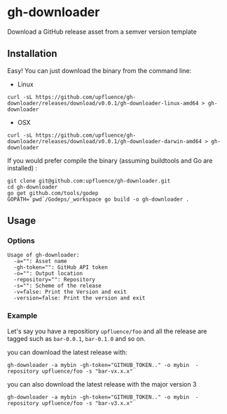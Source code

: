 # gh-downloader

Download a GitHub release asset from a semver version template

## Installation

Easy! You can just download the binary from the command line:

* Linux

```shell
curl -sL https://github.com/upfluence/gh-downloader/releases/download/v0.0.1/gh-downloader-linux-amd64 > gh-downloader
```

* OSX

```shell
curl -sL https://github.com/upfluence/gh-downloader/releases/download/v0.0.1/gh-downloader-darwin-amd64 > gh-downloader
```

If you would prefer compile the binary (assuming buildtools and Go are
installed) :

```shell
git clone git@github.com:upfluence/gh-downloader.git
cd gh-downloader
go get github.com/tools/godep
GOPATH=`pwd`/Godeps/_workspace go build -o gh-downloader .
```

## Usage

### Options

```
Usage of gh-downloader:
  -a="": Asset name
  -gh-token="": GitHub API token
  -o="": Output location
  -repository="": Repository
  -s="": Scheme of the release
  -v=false: Print the Version and exit
  -version=false: Print the version and exit
```

### Example

Let's say you have a repositiory `upfluence/foo` and all the release are
tagged such as `bar-0.0.1`, `bar-0.1.0` and so on.

you can download the latest release with:

```shell
gh-downloader -a mybin -gh-token="GITHUB_TOKEN.." -o mybin  -repository upfluence/foo -s "bar-vx.x.x"
```

you can also download the latest release with the major version 3

```shell
gh-downloader -a mybin -gh-token="GITHUB_TOKEN.." -o mybin  -repository upfluence/foo -s "bar-v3.x.x"
```
